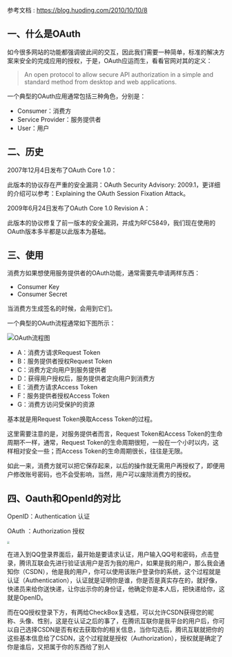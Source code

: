 参考文档 : https://blog.huoding.com/2010/10/10/8



## 一、什么是OAuth

如今很多网站的功能都强调彼此间的交互，因此我们需要一种简单，标准的解决方案来安全的完成应用的授权，于是，OAuth应运而生，看看官网对其的定义：

> An open protocol to allow secure API authorization in a simple and standard method from desktop and web applications.

一个典型的OAuth应用通常包括三种角色，分别是：

- Consumer：消费方
- Service Provider：服务提供者
- User：用户



## 二、历史


2007年12月4日发布了OAuth Core 1.0：

此版本的协议存在严重的安全漏洞：OAuth Security Advisory: 2009.1，更详细的介绍可以参考：Explaining the OAuth Session Fixation Attack。



2009年6月24日发布了OAuth Core 1.0 Revision A：

此版本的协议修复了前一版本的安全漏洞，并成为RFC5849，我们现在使用的OAuth版本多半都是以此版本为基础。



## 三、使用 

消费方如果想使用服务提供者的OAuth功能，通常需要先申请两样东西：

- Consumer Key
- Consumer Secret

当消费方生成签名的时候，会用到它们。



一个典型的OAuth流程通常如下图所示：

![OAuth流程图](https://blog.huoding.com/wp-content/uploads/2010/10/oauth_flow.png)

- A：消费方请求Request Token
- B：服务提供者授权Request Token
- C：消费方定向用户到服务提供者
- D：获得用户授权后，服务提供者定向用户到消费方
- E：消费方请求Access Token
- F：服务提供者授权Access Token
- G：消费方访问受保护的资源



基本就是用Request Token换取Access Token的过程。

这里需要注意的是，对服务提供者而言，Request Token和Access Token的生命周期不一样，通常，Request Token的生命周期很短，一般在一个小时以内，这样相对安全一些；而Access Token的生命周期很长，往往是无限。

如此一来，消费方就可以把它保存起来，以后的操作就无需用户再授权了，即便用户修改账号密码，也不会受影响，当然，用户可以废除消费方的授权。



## 四、Oauth和OpenId的对比

OpenID：Authentication 认证

OAuth ：Authorization  授权

<img src="https://img-blog.csdn.net/20180330104507855" style="zoom: 33%;" />

在进入到QQ登录界面后，最开始是要请求认证，用户输入QQ号和密码，点击登录，腾讯互联会先进行验证该用户是否为我的用户，如果是我的用户，那么我会通知你（CSDN），他是我的用户，你可以使用该账户登录你的系统，这个过程就是认证（Authentication），认证就是证明你是谁，你是否是真实存在的，就好像，快递员来给你送快递，让你出示你的身份证，他确定你是本人后，把快递给你，这就是OpenID。



而在QQ授权登录下方，有两给CheckBox复选框，可以允许CSDN获得您的昵称、头像、性别，这是在认证之后的事了，在腾讯互联你是我平台的用户后，你可以自己选择CSDN是否有权去获取你的相关信息，当你勾选后，腾讯互联就把你的这些基本信息给了CSDN，这个过程就是授权（Authorization），授权就是确定了你是谁后，又把属于你的东西给了别人